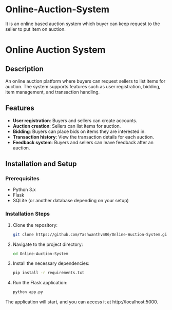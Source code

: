 # Online-Auction-System
It is an online based auction system which buyer can keep request to the seller to put item on auction.
# Online Auction System

## Description
An online auction platform where buyers can request sellers to list items for auction. The system supports features such as user registration, bidding, item management, and transaction handling.

## Features
- **User registration**: Buyers and sellers can create accounts.
- **Auction creation**: Sellers can list items for auction.
- **Bidding**: Buyers can place bids on items they are interested in.
- **Transaction history**: View the transaction details for each auction.
- **Feedback system**: Buyers and sellers can leave feedback after an auction.

## Installation and Setup

### Prerequisites
- Python 3.x
- Flask
- SQLite (or another database depending on your setup)

### Installation Steps
1. Clone the repository:
   ```bash
   git clone https://github.com/Yashwanthvm06/Online-Auction-System.git
2. Navigate to the project directory:
   ```bash
   cd Online-Auction-System
3. Install the necessary dependencies:
   ```bash
   pip install -r requirements.txt
4. Run the Flask application:
    ```bash
    python app.py
The application will start, and you can access it at http://localhost:5000.

